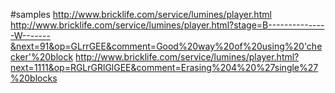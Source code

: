 #samples
http://www.bricklife.com/service/lumines/player.html
http://www.bricklife.com/service/lumines/player.html?stage=B---------------W-------&next=91&op=GLrrGEE&comment=Good%20way%20of%20using%20'checker'%20block
http://www.bricklife.com/service/lumines/player.html?next=1111&op=RGLrGRlGlGEE&comment=Erasing%204%20%27single%27%20blocks

